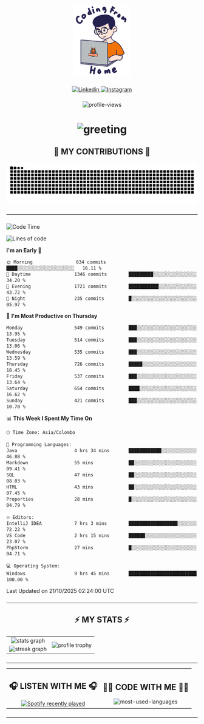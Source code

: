 <div align="center">
    <img width="150" src="./assets/top.gif" alt="top-image"/>
</div>

###    

<div align="center">
    <a href="https://www.linkedin.com/in/nureka-rodrigo/" target="_blank">
        <img src="https://user-images.githubusercontent.com/74038190/235294012-0a55e343-37ad-4b0f-924f-c8431d9d2483.gif" width="50px" alt="Linkedin"/>
    </a>
    <a href="https://www.instagram.com/nureka_rodrigo/" target="_blank">
        <img src="https://user-images.githubusercontent.com/74038190/235294013-a33e5c43-a01c-43f6-b44d-a406d8b4ab75.gif" width="50px"  alt="Instagram"/>
    </a>
</div>

###    

<div align="center">
    <img src="https://komarev.com/ghpvc/?username=nureka-rodrigo&color=blue" alt="profile-views"/>
</div> 

###    

<h1 align="center">
    <img src="https://readme-typing-svg.herokuapp.com/?font=Righteous&size=35&center=true&vCenter=true&width=500&height=70&duration=4000&lines=Hi+There!+👋;+I'm+Nureka+Rodrigo!;" alt="greeting"/>
</h1> 

###

<h2 align="center">🐍 MY CONTRIBUTIONS 🐍</h2>

<div align="center">
    <img alt="snake eating my contributions" src="https://raw.githubusercontent.com/nureka-rodrigo/nureka-rodrigo/output/github-contribution-grid-snake.svg"/>
</div> 

###

<hr/>

###

<!--START_SECTION:waka-->
![Code Time](http://img.shields.io/badge/Code%20Time-1%2C770%20hrs%2014%20mins-blue)

![Lines of code](https://img.shields.io/badge/From%20Hello%20World%20I%27ve%20Written-878.6%20thousand%20lines%20of%20code-blue)

**I'm an Early 🐤** 

```text
🌞 Morning                634 commits         ████░░░░░░░░░░░░░░░░░░░░░   16.11 % 
🌆 Daytime                1346 commits        █████████░░░░░░░░░░░░░░░░   34.20 % 
🌃 Evening                1721 commits        ███████████░░░░░░░░░░░░░░   43.72 % 
🌙 Night                  235 commits         █░░░░░░░░░░░░░░░░░░░░░░░░   05.97 % 
```
📅 **I'm Most Productive on Thursday** 

```text
Monday                   549 commits         ███░░░░░░░░░░░░░░░░░░░░░░   13.95 % 
Tuesday                  514 commits         ███░░░░░░░░░░░░░░░░░░░░░░   13.06 % 
Wednesday                535 commits         ███░░░░░░░░░░░░░░░░░░░░░░   13.59 % 
Thursday                 726 commits         █████░░░░░░░░░░░░░░░░░░░░   18.45 % 
Friday                   537 commits         ███░░░░░░░░░░░░░░░░░░░░░░   13.64 % 
Saturday                 654 commits         ████░░░░░░░░░░░░░░░░░░░░░   16.62 % 
Sunday                   421 commits         ███░░░░░░░░░░░░░░░░░░░░░░   10.70 % 
```


📊 **This Week I Spent My Time On** 

```text
🕑︎ Time Zone: Asia/Colombo

💬 Programming Languages: 
Java                     4 hrs 34 mins       ████████████░░░░░░░░░░░░░   46.88 % 
Markdown                 55 mins             ██░░░░░░░░░░░░░░░░░░░░░░░   09.41 % 
SQL                      47 mins             ██░░░░░░░░░░░░░░░░░░░░░░░   08.03 % 
HTML                     43 mins             ██░░░░░░░░░░░░░░░░░░░░░░░   07.45 % 
Properties               28 mins             █░░░░░░░░░░░░░░░░░░░░░░░░   04.79 % 

🔥 Editors: 
IntelliJ IDEA            7 hrs 3 mins        ██████████████████░░░░░░░   72.22 % 
VS Code                  2 hrs 15 mins       ██████░░░░░░░░░░░░░░░░░░░   23.07 % 
PhpStorm                 27 mins             █░░░░░░░░░░░░░░░░░░░░░░░░   04.71 % 

💻 Operating System: 
Windows                  9 hrs 45 mins       █████████████████████████   100.00 % 
```


 Last Updated on 21/10/2025 02:24:00 UTC
<!--END_SECTION:waka-->

###

<hr/>

###

<h2 align="center">⚡ MY STATS ⚡</h2>

###    

<div align="center">
    <table>
        <tr>
            <td align="center">
                <img src="https://github-readme-stats.vercel.app/api?username=nureka-rodrigo&show_icons=true&count_private=true&theme=dark" alt="stats graph"/>
            </td>
            <td rowspan="2" align="center">
                <img align="center" src="https://github-profile-trophy.vercel.app/?username=nureka-rodrigo&theme=darkhub&no-bg=true&margin-w=5&margin-h=5&column=3" alt="profile trophy" />
            </td>
        </tr>
        <tr>
            <td align="center">
                <img src="https://streak-stats.demolab.com?user=nureka-rodrigo&theme=dark" alt="streak graph"/>
            </td>
        </tr>
    </table>
</div> 

###

<hr/>

<div align="center">
    <table>
        <tr>
            <td align="center">
                <h2>🎧 LISTEN WITH ME 🎧</h2>
                <a href="https://open.spotify.com/user/zjqfkmbawszam1irs05fwxsls">
                    <img src="https://spotify-recently-played-readme.vercel.app/api?user=zjqfkmbawszam1irs05fwxsls&count=5&unique=true" alt="Spotify recently played"  />
                </a>
            </td>
            <td align="center">
                <h2>👨‍💻 CODE WITH ME 👨‍💻</h2>
                <img src="https://github-readme-stats.vercel.app/api/wakatime?username=@nureka99&theme=dark&compact=True&langs_count=10" alt="most-used-languages"/>
            </td>
        </tr>
    </table>
</div> 

###

<hr/>
